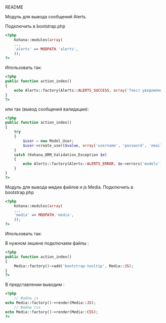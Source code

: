 README 

Модуль для вывода сообщений Alerts. 

Подключить в bootstrap.php 

```php
<?php
	Kohana::modules(array(
	...
	'alerts' => MODPATH.'alerts',
	));
?>
```

Ипользовать так:

```php
<?php 
public function action_index()
{
	echo Alerts::factory(Alerts::ALERTS_SUCCESS, array('Текст уведомления'), 'Заголовок уведомления')->render();
}
?>
```

 или так (вывод сообщений валидации): 

```php
<?php
public function action_index()
{
	try
	{
		$user = new Model_User;
		$user->create_user($value, array('username', 'password', 'email',));
	}
	catch (Kohana_ORM_Validation_Exception $e)
	{
		echo Alerts::factory(Alerts::ALERTS_ERROR, $e->errors('models'))->render();
	}
}
?>
```

 Модуль для вывода медиа файлов и js Media. 
 Подключить в bootstrap.php 

```php
<?php
	Kohana::modules(array(
	...
	'media' => MODPATH.'media',
	));
?>
```

Ипользовать так:

В нужном экшене подключаем файлы : 

```php
<?php
public function action_index()
{
	Media::factory()->add('bootstrap-tooltip', Media::JS);
}
?>
```

В представлении выводим : 

```php
<?php
	// Файлы js
echo Media::factory()->render(Media::JS);
	// Файлы css
echo Media::factory()->render(Media::CSS);
?>
```